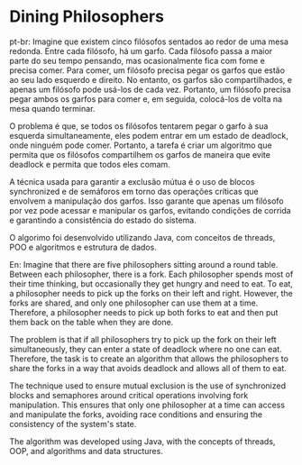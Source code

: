 # Dining Philosophers
pt-br: Imagine que existem cinco filósofos sentados ao redor de uma mesa redonda. Entre cada filósofo, há um garfo. Cada filósofo passa a maior parte do seu tempo pensando, mas ocasionalmente fica com fome e precisa comer. Para comer, um filósofo precisa pegar os garfos que estão ao seu lado esquerdo e direito. No entanto, os garfos são compartilhados, e apenas um filósofo pode usá-los de cada vez. Portanto, um filósofo precisa pegar ambos os garfos para comer e, em seguida, colocá-los de volta na mesa quando terminar.

O problema é que, se todos os filósofos tentarem pegar o garfo à sua esquerda simultaneamente, eles podem entrar em um estado de deadlock, onde ninguém pode comer. Portanto, a tarefa é criar um algoritmo que permita que os filósofos compartilhem os garfos de maneira que evite deadlock e permita que todos eles comam. 

A técnica usada para garantir a exclusão mútua é o uso de blocos synchronized e de semáforos em torno das operações críticas que envolvem a manipulação dos garfos. Isso garante que apenas um filósofo por vez pode acessar e manipular os garfos, evitando condições de corrida e garantindo a consistência do estado do sistema.


O algorimo foi desenvolvido utilizando Java, com conceitos de threads, POO e algoritmos e estrutura de dados.

En: Imagine that there are five philosophers sitting around a round table. Between each philosopher, there is a fork. Each philosopher spends most of their time thinking, but occasionally they get hungry and need to eat. To eat, a philosopher needs to pick up the forks on their left and right. However, the forks are shared, and only one philosopher can use them at a time. Therefore, a philosopher needs to pick up both forks to eat and then put them back on the table when they are done.

The problem is that if all philosophers try to pick up the fork on their left simultaneously, they can enter a state of deadlock where no one can eat. Therefore, the task is to create an algorithm that allows the philosophers to share the forks in a way that avoids deadlock and allows all of them to eat.

The technique used to ensure mutual exclusion is the use of synchronized blocks and semaphores around critical operations involving fork manipulation. This ensures that only one philosopher at a time can access and manipulate the forks, avoiding race conditions and ensuring the consistency of the system's state.

The algorithm was developed using Java, with the concepts of threads, OOP, and algorithms and data structures.


